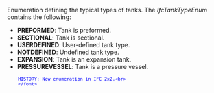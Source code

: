 Enumeration defining the typical types of tanks. The _IfcTankTypeEnum_ contains the following:

* **PREFORMED**: Tank is preformed.
* **SECTIONAL**: Tank is sectional.
* **USERDEFINED**: User-defined tank type.
* **NOTDEFINED**: Undefined tank type.
* **EXPANSION**: Tank is an expansion tank.
* **PRESSUREVESSEL**: Tank is a pressure vessel.

> <font color="#0000ff" size="-1">
    	HISTORY: New enumeration in IFC 2x2.<br>
    	</font>